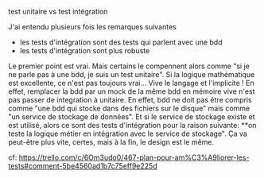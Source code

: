 test unitaire vs test intégration

J'ai entendu plusieurs fois les remarques suivantes
- les tests d'intégration sont des tests qui parlent avec une bdd
- les tests d'intégration sont plus robuste

Le premier point est vrai. Mais certains le compennent alors comme "si je ne parle pas à une bdd, je suis un test unitaire". Si la logique mathématique est excellente, ce n'est pas toujours vrai... Vive le langage et l'implicite ! En effet, remplacer la bdd par un mock de la même bdd en mémoire vive n'est pas passer de integration à unitaire. En effet, bdd ne doit pas être compris comme "une bdd qui stocke dans des fichiers sur le disque" mais comme "un service de stockage de données". Et si le service de stockage existe et est utilisé, alors ce sont des tests d'intégration pour la raison suivante: **on teste la logique métier en intégration avec le service de stockage". Ça va peut-être plus vite, certes, mais à la fin, le design est le même. 

cf: https://trello.com/c/6Om3udo0/467-plan-pour-am%C3%A9liorer-les-tests#comment-5be4560ad1b7c75eff9e225d




